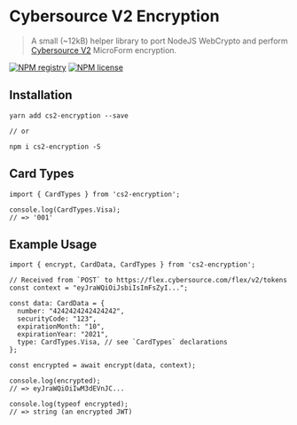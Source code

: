 # Cybersource V2 Encryption
> A small (~12kB) helper library to port NodeJS WebCrypto and perform [Cybersource V2](https://www.cybersource.com/en-us.html) MicroForm encryption. 

[![NPM registry](https://img.shields.io/npm/v/cs2-encryption.svg?style=for-the-badge)](https://yarnpkg.com/en/package/cs2-encryption) [![NPM license](https://img.shields.io/badge/license-mit-red.svg?style=for-the-badge)](LICENSE.md)

## Installation
```
yarn add cs2-encryption --save

// or

npm i cs2-encryption -S
```


## Card Types
```
import { CardTypes } from 'cs2-encryption';

console.log(CardTypes.Visa);
// => '001'
```

## Example Usage
```
import { encrypt, CardData, CardTypes } from 'cs2-encryption';

// Received from `POST` to https://flex.cybersource.com/flex/v2/tokens
const context = "eyJraWQiOiJsbiIsImFsZyI...";

const data: CardData = {
  number: "4242424242424242",
  securityCode: "123",
  expirationMonth: "10",
  expirationYear: "2021",
  type: CardTypes.Visa, // see `CardTypes` declarations 
};

const encrypted = await encrypt(data, context);

console.log(encrypted);
// => eyJraWQiOiIwM3dEVnJC...

console.log(typeof encrypted);
// => string (an encrypted JWT)

```
